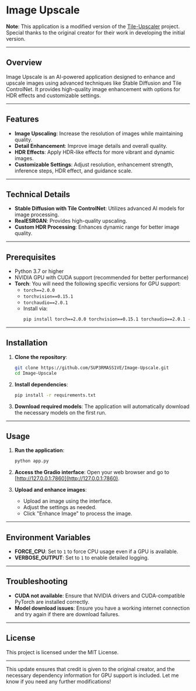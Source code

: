 # Image Upscale

**Note**: This application is a modified version of the [Tile-Upscaler](https://huggingface.co/spaces/gokaygokay/Tile-Upscaler) project. Special thanks to the original creator for their work in developing the initial version.

---

## Overview

Image Upscale is an AI-powered application designed to enhance and upscale images using advanced techniques like Stable Diffusion and Tile ControlNet. It provides high-quality image enhancement with options for HDR effects and customizable settings.

---

## Features

- **Image Upscaling**: Increase the resolution of images while maintaining quality.
- **Detail Enhancement**: Improve image details and overall quality.
- **HDR Effects**: Apply HDR-like effects for more vibrant and dynamic images.
- **Customizable Settings**: Adjust resolution, enhancement strength, inference steps, HDR effect, and guidance scale.

---

## Technical Details

- **Stable Diffusion with Tile ControlNet**: Utilizes advanced AI models for image processing.
- **RealESRGAN**: Provides high-quality upscaling.
- **Custom HDR Processing**: Enhances dynamic range for better image quality.

---

## Prerequisites

- Python 3.7 or higher
- NVIDIA GPU with CUDA support (recommended for better performance)
- **Torch**: You will need the following specific versions for GPU support:
  - `torch==2.0.0`
  - `torchvision==0.15.1`
  - `torchaudio==2.0.1`
  - Install via: 
    ```bash
    pip install torch==2.0.0 torchvision==0.15.1 torchaudio==2.0.1 --index-url https://download.pytorch.org/whl/cu118
    ```

---

## Installation

1. **Clone the repository**:

   ```bash
   git clone https://github.com/SUP3RMASS1VE/Image-Upscale.git
   cd Image-Upscale
   ```

2. **Install dependencies**:

   ```bash
   pip install -r requirements.txt
   ```

3. **Download required models**: The application will automatically download the necessary models on the first run.

---

## Usage

1. **Run the application**:

   ```bash
   python app.py
   ```

2. **Access the Gradio interface**:
   Open your web browser and go to [http://127.0.0.1:7860](http://127.0.0.1:7860).

3. **Upload and enhance images**:
   - Upload an image using the interface.
   - Adjust the settings as needed.
   - Click "Enhance Image" to process the image.

---

## Environment Variables

- **FORCE_CPU**: Set to `1` to force CPU usage even if a GPU is available.
- **VERBOSE_OUTPUT**: Set to `1` to enable detailed logging.

---

## Troubleshooting

- **CUDA not available**: Ensure that NVIDIA drivers and CUDA-compatible PyTorch are installed correctly.
- **Model download issues**: Ensure you have a working internet connection and try again if there are download failures.

---

## License

This project is licensed under the MIT License.

---

This update ensures that credit is given to the original creator, and the necessary dependency information for GPU support is included. Let me know if you need any further modifications!
